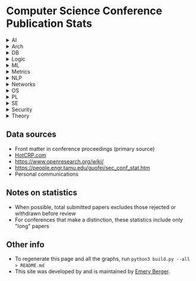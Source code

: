 # Computer Science Conference Publication Stats


<details>
<summary>
AI
</summary>
<IMG SRC="https://github.com/emeryberger/csconferences/blob/main/graphs/AAAI.png?raw=true" WIDTH="500"></IMG>
</details>

<details>
<summary>
Arch
</summary>
<IMG SRC="https://github.com/emeryberger/csconferences/blob/main/graphs/ASPLOS.png?raw=true" WIDTH="500"></IMG>
<IMG SRC="https://github.com/emeryberger/csconferences/blob/main/graphs/HPCA.png?raw=true" WIDTH="500"></IMG>
<IMG SRC="https://github.com/emeryberger/csconferences/blob/main/graphs/ISCA.png?raw=true" WIDTH="500"></IMG>
<IMG SRC="https://github.com/emeryberger/csconferences/blob/main/graphs/MICRO.png?raw=true" WIDTH="500"></IMG>
</details>

<details>
<summary>
DB
</summary>
<IMG SRC="https://github.com/emeryberger/csconferences/blob/main/graphs/SIGMOD.png?raw=true" WIDTH="500"></IMG>
<IMG SRC="https://github.com/emeryberger/csconferences/blob/main/graphs/VLDB.png?raw=true" WIDTH="500"></IMG>
</details>

<details>
<summary>
Logic
</summary>
<IMG SRC="https://github.com/emeryberger/csconferences/blob/main/graphs/CAV.png?raw=true" WIDTH="500"></IMG>
<IMG SRC="https://github.com/emeryberger/csconferences/blob/main/graphs/LICS.png?raw=true" WIDTH="500"></IMG>
</details>

<details>
<summary>
ML
</summary>
<IMG SRC="https://github.com/emeryberger/csconferences/blob/main/graphs/ICLR.png?raw=true" WIDTH="500"></IMG>
<IMG SRC="https://github.com/emeryberger/csconferences/blob/main/graphs/ICML.png?raw=true" WIDTH="500"></IMG>
<IMG SRC="https://github.com/emeryberger/csconferences/blob/main/graphs/NeurIPS.png?raw=true" WIDTH="500"></IMG>
</details>

<details>
<summary>
Metrics
</summary>
<IMG SRC="https://github.com/emeryberger/csconferences/blob/main/graphs/SIGMETRICS.png?raw=true" WIDTH="500"></IMG>
</details>

<details>
<summary>
NLP
</summary>
<IMG SRC="https://github.com/emeryberger/csconferences/blob/main/graphs/ACL.png?raw=true" WIDTH="500"></IMG>
</details>

<details>
<summary>
Networks
</summary>
<IMG SRC="https://github.com/emeryberger/csconferences/blob/main/graphs/NSDI.png?raw=true" WIDTH="500"></IMG>
<IMG SRC="https://github.com/emeryberger/csconferences/blob/main/graphs/SIGCOMM.png?raw=true" WIDTH="500"></IMG>
</details>

<details>
<summary>
OS
</summary>
<IMG SRC="https://github.com/emeryberger/csconferences/blob/main/graphs/EuroSys.png?raw=true" WIDTH="500"></IMG>
<IMG SRC="https://github.com/emeryberger/csconferences/blob/main/graphs/FAST.png?raw=true" WIDTH="500"></IMG>
<IMG SRC="https://github.com/emeryberger/csconferences/blob/main/graphs/OSDI.png?raw=true" WIDTH="500"></IMG>
<IMG SRC="https://github.com/emeryberger/csconferences/blob/main/graphs/SOSP.png?raw=true" WIDTH="500"></IMG>
<IMG SRC="https://github.com/emeryberger/csconferences/blob/main/graphs/USENIX-ATC.png?raw=true" WIDTH="500"></IMG>
</details>

<details>
<summary>
PL
</summary>
<IMG SRC="https://github.com/emeryberger/csconferences/blob/main/graphs/CC.png?raw=true" WIDTH="500"></IMG>
<IMG SRC="https://github.com/emeryberger/csconferences/blob/main/graphs/CGO.png?raw=true" WIDTH="500"></IMG>
<IMG SRC="https://github.com/emeryberger/csconferences/blob/main/graphs/ECOOP.png?raw=true" WIDTH="500"></IMG>
<IMG SRC="https://github.com/emeryberger/csconferences/blob/main/graphs/ICFP.png?raw=true" WIDTH="500"></IMG>
<IMG SRC="https://github.com/emeryberger/csconferences/blob/main/graphs/ISMM.png?raw=true" WIDTH="500"></IMG>
<IMG SRC="https://github.com/emeryberger/csconferences/blob/main/graphs/OOPSLA.png?raw=true" WIDTH="500"></IMG>
<IMG SRC="https://github.com/emeryberger/csconferences/blob/main/graphs/PLDI.png?raw=true" WIDTH="500"></IMG>
<IMG SRC="https://github.com/emeryberger/csconferences/blob/main/graphs/POPL.png?raw=true" WIDTH="500"></IMG>
<IMG SRC="https://github.com/emeryberger/csconferences/blob/main/graphs/PPoPP.png?raw=true" WIDTH="500"></IMG>
</details>

<details>
<summary>
SE
</summary>
<IMG SRC="https://github.com/emeryberger/csconferences/blob/main/graphs/ASE.png?raw=true" WIDTH="500"></IMG>
<IMG SRC="https://github.com/emeryberger/csconferences/blob/main/graphs/FSE.png?raw=true" WIDTH="500"></IMG>
<IMG SRC="https://github.com/emeryberger/csconferences/blob/main/graphs/ICSE.png?raw=true" WIDTH="500"></IMG>
<IMG SRC="https://github.com/emeryberger/csconferences/blob/main/graphs/ISSTA.png?raw=true" WIDTH="500"></IMG>
</details>

<details>
<summary>
Security
</summary>
<IMG SRC="https://github.com/emeryberger/csconferences/blob/main/graphs/CCS.png?raw=true" WIDTH="500"></IMG>
<IMG SRC="https://github.com/emeryberger/csconferences/blob/main/graphs/NDSS.png?raw=true" WIDTH="500"></IMG>
<IMG SRC="https://github.com/emeryberger/csconferences/blob/main/graphs/Oakland.png?raw=true" WIDTH="500"></IMG>
<IMG SRC="https://github.com/emeryberger/csconferences/blob/main/graphs/UsenixSec.png?raw=true" WIDTH="500"></IMG>
</details>

<details>
<summary>
Theory
</summary>
<IMG SRC="https://github.com/emeryberger/csconferences/blob/main/graphs/FOCS.png?raw=true" WIDTH="500"></IMG>
<IMG SRC="https://github.com/emeryberger/csconferences/blob/main/graphs/SODA.png?raw=true" WIDTH="500"></IMG>
<IMG SRC="https://github.com/emeryberger/csconferences/blob/main/graphs/STOC.png?raw=true" WIDTH="500"></IMG>
</details>


## Data sources

* Front matter in conference proceedings (primary source)
* [HotCRP.com](https://hotcrp.com)
* https://www.openresearch.org/wiki/
* https://people.engr.tamu.edu/guofei/sec_conf_stat.htm
* Personal communications

## Notes on statistics

* When possible, total submitted papers excludes those rejected or withdrawn before review
* For conferences that make a distinction, these statistics include only "long" papers

## Other info

* To regenerate this page and all the graphs, run `python3 build.py --all > README.md` 
* This site was developed by and is maintained by [Emery Berger](https://github.com/emeryberger).

